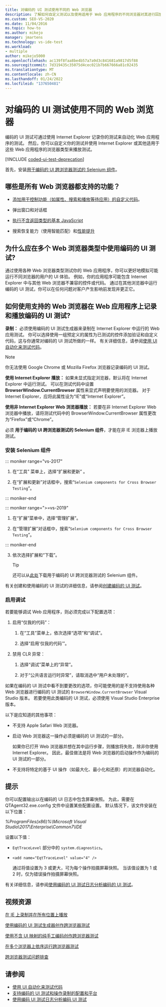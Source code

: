 ```yaml
---
title: 对编码的 UI 测试使用不同的 Web 浏览器
description: 了解如何自定义测试以及使用适用于 Web 应用程序的不同浏览器对其进行回放。
ms.custom: SEO-VS-2020
ms.date: 11/04/2016
ms.topic: how-to
ms.author: mikejo
manager: jmartens
ms.technology: vs-ide-test
ms.workload:
- multiple
author: mikejo5000
ms.openlocfilehash: ac139f8faa8be4b57a7a9d3c841681a9817d5f88
ms.sourcegitcommit: 7d319435c35075d4cec021b7b667666a81c02435
ms.translationtype: MT
ms.contentlocale: zh-CN
ms.lasthandoff: 01/24/2022
ms.locfileid: "137650481"
---
```

# <a name="use-different-web-browsers-with-coded-ui-tests"></a>对编码的 UI 测试使用不同的 Web 浏览器

编码的 UI 测试可通过使用 Internet Explorer 记录你的测试来自动化 Web 应用程序的测试。 然后，你可以自定义你的测试并使用 Internet Explorer 或其他适用于这些 Web 应用程序的浏览器类型来播放测试。

[!INCLUDE [coded-ui-test-deprecation](includes/coded-ui-test-deprecation.md)]

首先，安装[用于编码的 UI 跨浏览器测试的 Selenium 组件](https://marketplace.visualstudio.com/items?itemName=AtinBansal.SeleniumcomponentsforCodedUICrossBrowserTesting)。

## <a name="whats-supported-across-all-web-browsers"></a>哪些是所有 Web 浏览器都支持的功能？

- [添加用于控制功能（如属性、搜索和播放等待应用）的自定义代码](https://devblogs.microsoft.com/devops/coded-ui-test-configuring-search-properties-while-recording-on-internet-explorer/)。

- 弹出窗口和对话框

- [执行不含返回类型的基本 JavaScript](https://devblogs.microsoft.com/devops/introducing-javascript-execution-on-internetexplorer-and-crossbrowser-in-coded-ui-test/)

- 搜索恢复能力（使用智能匹配）和[性能提升](https://devblogs.microsoft.com/devops/guidelines-on-improving-performance-of-coded-ui-test-playback/)

## <a name="why-should-i-use-coded-ui-tests-across-multiple-web-browser-types"></a>为什么应在多个 Web 浏览器类型中使用编码的 UI 测试?

通过使用各种 Web 浏览器类型测试你的 Web 应用程序，你可以更好地模拟可能运行不同浏览器的用户的 UI 体验。 例如，你的应用程序可能包含 Internet Explorer 中与其他 Web 浏览器不兼容的控件或代码。 通过在其他浏览器中运行编码的 UI 测试，你可以在任何问题对客户产生影响前发现并更正它。

## <a name="how-do-i-record-and-play-back-coded-ui-tests-on-web-applications-using-the-supported-web-browsers"></a>如何使用支持的 Web 浏览器在 Web 应用程序上记录和播放编码的 UI 测试?

**录制：** 必须使用编码的 UI 测试生成器来录制在 Internet Explorer 中运行的 Web 应用测试。 你可以选择使用一组预定义的属性为已测试的控件添加验证和自定义代码，这与你通常对编码的 UI 测试所做的一样。 有关详细信息，请参阅[使用 UI 自动化来测试代码](../test/use-ui-automation-to-test-your-code.md)。

> [!NOTE]
> 你无法使用 Google Chrome 或 Mozilla Firefox 浏览器记录编码的 UI 测试。

**使用 Internet Explorer 播放：** 如果未显式指定浏览器，默认将在 Internet Explorer 中运行测试。 可以在测试代码中设置 **BrowserWindow.CurrentBrowser** 属性来显式声明要使用的浏览器。 对于 Internet Explorer，应将此属性设为“IE”或“Internet Explorer”。

**使用非 Internet Explorer Web 浏览器播放：** 若要在非 Internet Explorer Web 浏览器中播放，请将测试代码中的 BrowserWindow.CurrentBrowser 属性更改为“Firefox”或“Chrome”。

必须 **用于编码的 UI 跨浏览器测试的 Selenium 组件**，才能在非 IE 浏览器上播放测试。

### <a name="install-selenium-components"></a>安装 Selenium 组件

::: moniker range="vs-2017"

1. 在“工具”  菜单上，选择“扩展和更新” 。

2. 在“扩展和更新”对话框中，搜索“`Selenium components for Cross Browser Testing`”。

::: moniker-end

::: moniker range=">=vs-2019"

1. 在“扩展”菜单中，选择“管理扩展”。

2. 在“管理扩展”对话框中，搜索“`Selenium components for Cross Browser Testing`”。

::: moniker-end

3. 依次选择扩展和“下载”。

    > [!TIP]
    > 还可以从[此处](https://marketplace.visualstudio.com/items?itemName=AtinBansal.SeleniumcomponentsforCodedUICrossBrowserTesting)下载用于编码的 UI 跨浏览器测试的 Selenium 组件。

有关创建和使用编码的 UI 测试的详细信息，请参阅[创建编码的 UI 测试](../test/use-ui-automation-to-test-your-code.md)。

### <a name="enable-debugging"></a>启用调试

若要能够调试 Web 应用程序，则必须完成以下配置选项：

1. 启用“仅我的代码”：

    1. 在“工具”菜单上，依次选择“选项”和“调试”。

    2. 选择“启用‘仅我的代码’”。

2. 禁用 CLR 异常：

    1. 选择“调试”菜单上的“异常”。

    2. 对于“公共语言运行时异常”，请取消选中“用户未处理的”。

如果在编码的 UI 测试中看不到要更改的选项，你可能使用的是不支持使用各种 Web 浏览器进行编码的 UI 测试的 `BrowserWindow.CurrentBrowser` Visual Studio 版本。 若要使用此类编码的 UI 测试，必须使用 Visual Studio Enterprise 版本。

以下是应知道的其他事项：

- 不支持 Apple Safari Web 浏览器。

- 启动 Web 浏览器这一操作必须是编码的 UI 测试的一部分。

   如果你已打开 Web 浏览器并想在其中运行步骤，则播放将失败，除非你使用 Internet Explorer。 因此，最佳做法是将 Web 浏览器的启动操作作为编码的 UI 测试的一部分。

- 不支持将特定的基于 UI 操作（如最大化、最小化和还原）的浏览器自动化。

## <a name="tips"></a>提示

你可以配置输出以在编码的 UI 日志中包含屏幕快照。 为此，需要在 QTAgent32.exe.config 文件中设置某些配置设置。 默认情况下，该文件安装在以下位置：

*%ProgramFiles(x86)%\Microsoft Visual Studio\2017\Enterprise\Common7\IDE*

设置以下值：

- `EqtTraceLevel` 部分中的 `system.diagnostics`。

- `<add name="EqtTraceLevel" value="4" />`

   通过将值设置为 3 或更大，可为每个操作拍摄屏幕快照。 当该值设置为 1 或 2 时，仅为错误操作拍摄屏幕快照。

有关详细信息，请参阅[使用编码的 UI 测试日志分析编码的 UI 测试](../test/analyzing-coded-ui-tests-using-coded-ui-test-logs.md)。

## <a name="video-resources"></a>视频资源

[在 IE 上录制并在所有位置上播放](https://skydrive.live.com/redir?resid=AE5CD7309CCCC43C!183&authkey=!ANqaLtCZbtJrImU)

[使用编码的 UI 测试生成器创作跨浏览器测试](https://skydrive.live.com/redir?resid=AE5CD7309CCCC43C!184&authkey=!AKG8CSow_qmeTq8)

[使用不含 UI 映射的纯手工编码创作跨浏览器测试](https://skydrive.live.com/redir?resid=AE5CD7309CCCC43C!186&authkey=!AJaEvxJnsefyAT4)

[在多个浏览器上依序运行跨浏览器测试](https://skydrive.live.com/redir?resid=AE5CD7309CCCC43C!187&authkey=!ADI8eCQkxHnpOR8)

[跨浏览器测试问题排查](https://skydrive.live.com/redir?resid=AE5CD7309CCCC43C!182&authkey=!AEpS48i295B49FI)

## <a name="see-also"></a>请参阅

- [使用 UI 自动化来测试代码](../test/use-ui-automation-to-test-your-code.md)
- [支持编码的 UI 测试和操作录制的配置和平台](../test/supported-configurations-and-platforms-for-coded-ui-tests-and-action-recordings.md)
- [使用编码 UI 测试日志分析编码 UI 测试](../test/analyzing-coded-ui-tests-using-coded-ui-test-logs.md)
